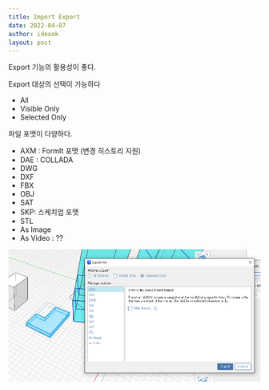 ```yaml
---
title: Import Export
date: 2022-04-07
author: ideook
layout: post
---
```


Export 기능의 활용성이 좋다.

Export 대상의 선택이 가능하다
- All
- Visible Only
- Selected Only

파일 포맷이 다양하다.
- AXM : FormIt 포맷 (변경 히스토리 지원)
- DAE : COLLADA
- DWG
- DXF
- FBX
- OBJ
- SAT
- SKP: 스케치업 포맷
- STL
- As Image
- As Video : ??

![](images/2022-04-07-20-49-08.png)